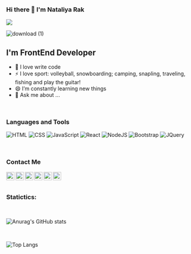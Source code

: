 ### Hi there 👋 I'm Nataliya Rak
![](https://komarev.com/ghpvc/?username=NataliRak)

![download (1)](https://user-images.githubusercontent.com/64411166/143388732-b99548a6-44c0-43eb-859e-9631afb5578a.gif)

## I'm FrontEnd Developer

- 💪 I love write code
- ⚡ I love sport: volleyball, snowboarding;  camping, snapling, traveling, fishing and play the guitar!
- 😄 I’m constantly learning new things
- 💬 Ask me about ...

<br />

### Languages and Tools
![HTML](https://img.shields.io/badge/-HTML5-090909?style=for-the-badge&logo=HTML&logoColor=47C5FB)
![CSS](https://img.shields.io/badge/-CSS3-090909?style=for-the-badge&logo=CSS&logoColor)
![JavaScript](https://img.shields.io/badge/-JavaScript-090909?style=for-the-badge&logo=JavaScript&logoColor)
![React](https://img.shields.io/badge/-React-090909?style=for-the-badge&logo=React&logoColor)
![NodeJS](https://img.shields.io/badge/-NodeJS-090909?style=for-the-badge&logo=NodeJs&logoColor=47C5FB)
![Bootstrap](https://img.shields.io/badge/-Bootstrap-090909?style=for-the-badge&logo=Bootstrap&logoColor)
![JQuery](https://img.shields.io/badge/-JQuery-090909?style=for-the-badge&logo=JQuery&logoColor)

<br />

### Contact Me

[<img align="left" alt="VladKalachev | LinkedIn" width="22px" src="https://cdn.jsdelivr.net/npm/simple-icons@v3/icons/linkedin.svg" />][linkedin]
[<img align="left" alt="VladKalachev | Instagram" width="22px" src="https://cdn.jsdelivr.net/npm/simple-icons@v3/icons/instagram.svg" />][instagram]
[<img align="left" alt="VladKalachev | VK" width="22px" src="https://cdn.jsdelivr.net/npm/simple-icons@v3/icons/facebook.svg" />][facebook]
[<img align="left" alt="VladKalachev | VK" width="22px" src="https://cdn.jsdelivr.net/npm/simple-icons@v3/icons/telegram.svg" />][telegram]
[<img align="left" alt="VladKalachev | VK" width="22px" src="https://cdn.jsdelivr.net/npm/simple-icons@v3/icons/whatsapp.svg" />][whatsapp]
[<img align="left" alt="VladKalachev | VK" width="22px" src="https://cdn.jsdelivr.net/npm/simple-icons@v3/icons/gmail.svg" />][gmail]



[linkedin]: https://www.linkedin.com/in/natali-rak-405712195/
[instagram]: https://www.instagram.com/nataliya__kuharskaya/?hl=ru
[facebook]: https://www.facebook.com/nataliya.kuharskaya/
[telegram]: https://t.me/NataliRak
[whatsapp]: https://t.me/NataliRak
[gmail]: natali.rak911@gmail.com


<br />
<br />


### Statictics:
<br />


![Anurag's GitHub stats](https://github-readme-stats.vercel.app/api?username=NataliRak&show_icons=true&theme=radical)

<br />

![Top Langs](https://github-readme-stats.vercel.app/api/top-langs/?username=NataliRak&layout=compact)











